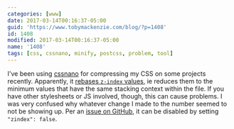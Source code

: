 ```yaml
---
categories: [www]
date: 2017-03-14T00:16:37-05:00
guid: 'https://www.tobymackenzie.com/blog/?p=1408'
id: 1408
modified: 2017-03-14T00:16:37-05:00
name: '1408'
tags: [css, cssnano, minify, postcss, problem, tool]
---
```


I've been using [cssnano](http://cssnano.co/) for compressing my CSS on some projects recently.  Apparently, it [rebases `z-index` values](http://cssnano.co/optimisations/zindex/), ie reduces them to the minimum values that have the same stacking context within the file.<!--more-->  If you have other stylesheets or JS involved, though, this can cause problems.  I was very confused why whatever change I made to the number seemed to not be showing up.  Per an [issue on GitHub](https://github.com/ben-eb/gulp-cssnano/issues/14#issuecomment-169451724), it can be disabled by setting `"zindex": false`.
